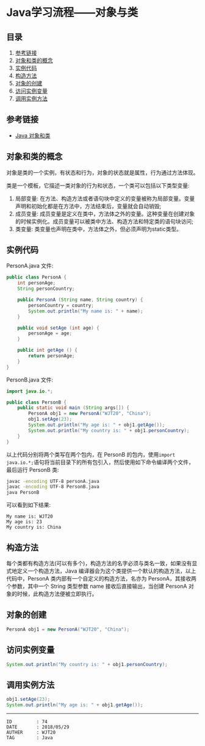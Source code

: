 
# Java学习流程——对象与类 #

## 目录 ##

1. [参考链接](#href1)
2. [对象和类的概念](#href2)
3. [实例代码](#href3)
4. [构造方法](#href4)
5. [对象的创建](#href5)
6. [访问实例变量](#href6)
7. [调用实例方法](#href7)

## <a name="href1">参考链接</a> ##

- [Java 对象和类](http://www.runoob.com/java/java-object-classes.html)

## <a name="href2">对象和类的概念</a> ##

对象是类的一个实例，有状态和行为，对象的状态就是属性，行为通过方法体现。

类是一个模板，它描述一类对象的行为和状态，一个类可以包括以下类型变量:  
1. 局部变量: 在方法、构造方法或者语句块中定义的变量被称为局部变量。变量声明和初始化都是在方法中，方法结束后，变量就会自动销毁;  
2. 成员变量: 成员变量是定义在类中，方法体之外的变量。这种变量在创建对象的时候实例化。成员变量可以被类中方法、构造方法和特定类的语句块访问;  
3. 类变量: 类变量也声明在类中，方法体之外，但必须声明为static类型。

## <a name="href3">实例代码</a> ##

PersonA.java 文件:  

```java
public class PersonA {
    int personAge;
    String personCountry;

    public PersonA (String name, String country) {
        personCountry = country;
        System.out.println("My name is: " + name);
    }

    public void setAge (int age) {
        personAge = age;
    }

    public int getAge () {
        return personAge;
    }
}
```

PersonB.java 文件:  

```java
import java.io.*;

public class PersonB {
    public static void main (String args[]) {
        PersonA obj1 = new PersonA("WJT20", "China");
        obj1.setAge(23);
        System.out.println("My age is: " + obj1.getAge());
        System.out.println("My country is: " + obj1.personCountry);
    }
}
```

以上代码分别将两个类写在两个包内，在 PersonB 的包内，使用`import java.io.*;`语句将当前目录下的所有包引入，然后使用如下命令编译两个文件，最后运行 PersonB 类:  

```sh
javac -encoding UTF-8 personA.java
javac -encoding UTF-8 PersonB.java
java PersonB
```

可以看到如下结果:  

```
My name is: WJT20
My age is: 23
My country is: China
```

## <a name="href4">构造方法</a> ##

每个类都有构造方法(可以有多个)，构造方法的名字必须与类名一致，如果没有显式地定义一个构造方法，Java 编译器会为这个类提供一个默认的构造方法，以上代码中，PersonA 类内部有一个自定义的构造方法，名亦为 PersonA，其接收两个参数，其中一个 String 类型参数 name 接收后直接输出，当创建 PersonA 对象的时候，此构造方法便被立即执行。

## <a name="href5">对象的创建</a> ##

```java
PersonA obj1 = new PersonA("WJT20", "China");
```

## <a name="href6">访问实例变量</a> ##

```java
System.out.println("My country is: " + obj1.personCountry);
```

## <a name="href7">调用实例方法</a> ##

```java
obj1.setAge(23);
System.out.println("My age is: " + obj1.getAge());
```

---

```
ID         : 74
DATE       : 2018/05/29
AUTHER     : WJT20
TAG        : Java
```
